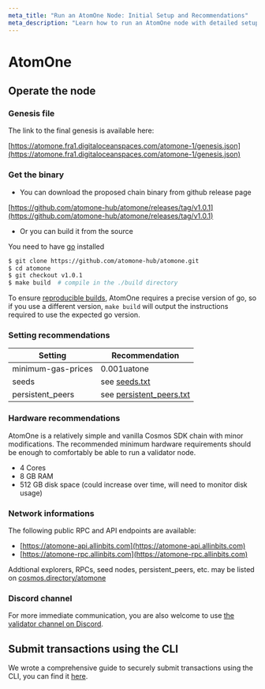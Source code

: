 ```yaml
---
meta_title: "Run an AtomOne Node: Initial Setup and Recommendations"
meta_description: "Learn how to run an AtomOne node with detailed setup instructions, required files, hardware recommendations, public RPCs, and secure transaction submission tips."
---
```


# AtomOne

## Operate the node

### Genesis file

The link to the final genesis is available here:

[https://atomone.fra1.digitaloceanspaces.com/atomone-1/genesis.json](https://atomone.fra1.digitaloceanspaces.com/atomone-1/genesis.json)

### Get the binary

- You can download the proposed chain binary from github release page

[https://github.com/atomone-hub/atomone/releases/tag/v1.0.1](https://github.com/atomone-hub/atomone/releases/tag/v1.0.1)

- Or you can build it from the source

You need to have [go](https://go.dev/doc/install) installed

```sh
$ git clone https://github.com/atomone-hub/atomone.git
$ cd atomone
$ git checkout v1.0.1
$ make build  # compile in the ./build directory
```

To ensure [reproducible builds](https://github.com/atomone-hub/atomone#reproducible-builds),
AtomOne requires a precise version of go, so if you use a different version,
`make build` will output the instructions required to use the expected go
version.

### Setting recommendations

| Setting            | Recommendation                                                                                                                  |
| ------------------ | ------------------------------------------------------------------------------------------------------------------------------- |
| minimum-gas-prices | 0.001uatone                                                                                                                     |
| seeds              | see [seeds.txt](https://github.com/atomone-hub/atomone-validator-community/blob/main/atomone-1/seeds.txt)                       |
| persistent_peers   | see [persistent_peers.txt](https://github.com/atomone-hub/atomone-validator-community/blob/main/atomone-1/persistent_peers.txt) |

### Hardware recommendations

AtomOne is a relatively simple and vanilla Cosmos SDK chain with minor modifications. The recommended minimum hardware requirements should be enough to comfortably be able to run a validator node.

- 4 Cores
- 8 GB RAM
- 512 GB disk space (could increase over time, will need to monitor disk usage)

### Network informations

The following public RPC and API endpoints are available:

- [https://atomone-api.allinbits.com](https://atomone-api.allinbits.com) <!-- markdown-link-check-disable-line -->
- [https://atomone-rpc.allinbits.com](https://atomone-rpc.allinbits.com)

Addtional explorers, RPCs, seed nodes, persistent_peers, etc. may be listed on [cosmos.directory/atomone](https://cosmos.directory/atomone)

### Discord channel

For more immediate communication, you are also welcome to use [the validator channel on Discord](https://discord.com/channels/1050058681414340701/1052259303924445204).

## Submit transactions using the CLI

We wrote a comprehensive guide to securely submit transactions using the CLI,
you can find it [here](submit-tx-securely.md).
